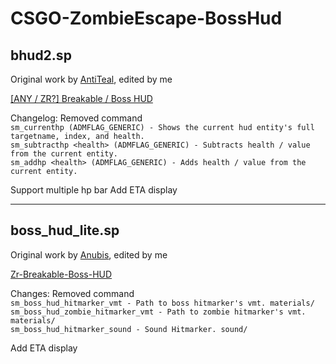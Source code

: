 # CSGO-ZombieEscape-BossHud
## bhud2.sp
Original work by [AntiTeal](https://forums.alliedmods.net/member.php?u=263656), edited by me

[[ANY / ZR?] Breakable / Boss HUD](https://forums.alliedmods.net/showthread.php?t=302675)

Changelog:
Removed command  
```sm_currenthp (ADMFLAG_GENERIC) - Shows the current hud entity's full targetname, index, and health.```  
```sm_subtracthp <health> (ADMFLAG_GENERIC) - Subtracts health / value from the current entity.```  
```sm_addhp <health> (ADMFLAG_GENERIC) - Adds health / value from the current entity.```  

Support multiple hp bar
Add ETA display

******
## boss_hud_lite.sp
Original work by [Anubis](https://github.com/Stewart-Anubis), edited by me  

[Zr-Breakable-Boss-HUD](https://github.com/Stewart-Anubis/Zr-Breakable-Boss-HUD)  

Changes:
Removed command  
```sm_boss_hud_hitmarker_vmt - Path to boss hitmarker's vmt. materials/```  
```sm_boss_hud_zombie_hitmarker_vmt - Path to zombie hitmarker's vmt. materials/```  
```sm_boss_hud_hitmarker_sound - Sound Hitmarker. sound/```  

Add ETA display
